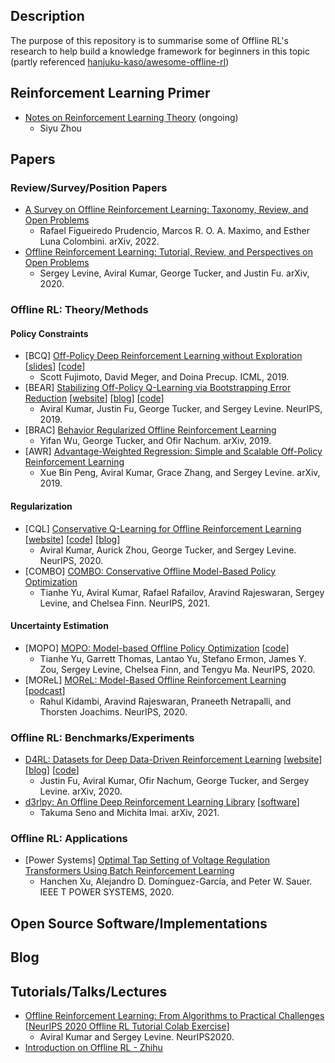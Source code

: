 ## Description
The purpose of this repository is to summarise some of Offline RL's research to help build a knowledge framework for beginners in this topic (partly referenced [hanjuku-kaso/awesome-offline-rl](https://github.com/hanjuku-kaso/awesome-offline-rl))

## Reinforcement Learning Primer
- [Notes on Reinforcement Learning Theory](https://github.com/elated-sawyer/Offline-RL-Tutorial/blob/master/materials/Notes_on_Reinforcement_Learning_Theory.pdf) (ongoing)
	- Siyu Zhou

## Papers
### Review/Survey/Position Papers
- [A Survey on Offline Reinforcement Learning: Taxonomy, Review, and Open Problems](https://arxiv.org/abs/2203.01387)
	- Rafael Figueiredo Prudencio, Marcos R. O. A. Maximo, and Esther Luna Colombini. arXiv, 2022.
- [Offline Reinforcement Learning: Tutorial, Review, and Perspectives on Open Problems](https://arxiv.org/abs/2005.01643)
	- Sergey Levine, Aviral Kumar, George Tucker, and Justin Fu. arXiv, 2020.
### Offline RL: Theory/Methods
#### Policy Constraints
- [BCQ] [Off-Policy Deep Reinforcement Learning without Exploration](https://arxiv.org/pdf/1812.02900.pdf) [[slides](https://icml.cc/media/icml-2019/Slides/4583.pdf)] [[code](https://github.com/sfujim/BCQ)]
	- Scott Fujimoto, David Meger, and Doina Precup. ICML, 2019.
- [BEAR] [Stabilizing Off-Policy Q-Learning via Bootstrapping Error Reduction](https://papers.nips.cc/paper/2019/hash/c2073ffa77b5357a498057413bb09d3a-Abstract.html) [[website](https://sites.google.com/view/bear-off-policyrl)] [[blog](https://bair.berkeley.edu/blog/2019/12/05/bear/)] [[code](https://github.com/aviralkumar2907/BEAR)]
	- Aviral Kumar, Justin Fu, George Tucker, and Sergey Levine. NeurIPS, 2019.
- [BRAC] [Behavior Regularized Offline Reinforcement Learning](https://arxiv.org/abs/1911.11361)
 	- Yifan Wu, George Tucker, and Ofir Nachum. arXiv, 2019.
- [AWR] [Advantage-Weighted Regression: Simple and Scalable Off-Policy Reinforcement Learning](https://arxiv.org/abs/1910.00177)
	- Xue Bin Peng, Aviral Kumar, Grace Zhang, and Sergey Levine. arXiv, 2019.
#### Regularization
- [CQL] [Conservative Q-Learning for Offline Reinforcement Learning](https://papers.nips.cc/paper/2020/hash/0d2b2061826a5df3221116a5085a6052-Abstract.html) [[website](https://sites.google.com/view/cql-offline-rl)] [[code](https://github.com/aviralkumar2907/CQL)] [[blog](https://bair.berkeley.edu/blog/2020/12/07/offline/)]
	- Aviral Kumar, Aurick Zhou, George Tucker, and Sergey Levine. NeurIPS, 2020.
- [COMBO] [COMBO: Conservative Offline Model-Based Policy Optimization](https://arxiv.org/abs/2102.08363)
	- Tianhe Yu, Aviral Kumar, Rafael Rafailov, Aravind Rajeswaran, Sergey Levine, and Chelsea Finn. NeurIPS, 2021.
#### Uncertainty Estimation
- [MOPO] [MOPO: Model-based Offline Policy Optimization](https://papers.nips.cc/paper/2020/hash/a322852ce0df73e204b7e67cbbef0d0a-Abstract.html) [[code](https://github.com/tianheyu927/mopo)]
	- Tianhe Yu, Garrett Thomas, Lantao Yu, Stefano Ermon, James Y. Zou, Sergey Levine, Chelsea Finn, and Tengyu Ma. NeurIPS, 2020.
- [MOReL] [MOReL: Model-Based Offline Reinforcement Learning](https://papers.nips.cc/paper/2020/hash/f7efa4f864ae9b88d43527f4b14f750f-Abstract.html) [[podcast](https://twimlai.com/morel-model-based-offline-reinforcement-learning-with-aravind-rajeswaran/)]
  - Rahul Kidambi, Aravind Rajeswaran, Praneeth Netrapalli, and Thorsten Joachims. NeurIPS, 2020.
### Offline RL: Benchmarks/Experiments
- [D4RL: Datasets for Deep Data-Driven Reinforcement Learning](https://arxiv.org/abs/2004.07219) [[website](https://sites.google.com/view/d4rl/home)] [[blog](https://bair.berkeley.edu/blog/2020/06/25/D4RL/)] [[code](https://github.com/rail-berkeley/d4rl)]
	- Justin Fu, Aviral Kumar, Ofir Nachum, George Tucker, and Sergey Levine. arXiv, 2020.
- [d3rlpy: An Offline Deep Reinforcement Learning Library](https://arxiv.org/abs/2111.03788) [[software](https://github.com/takuseno/d3rlpy)]
	- Takuma Seno and Michita Imai. arXiv, 2021.
### Offline RL: Applications
- [Power Systems] [Optimal Tap Setting of Voltage Regulation Transformers Using Batch Reinforcement Learning](https://arxiv.org/abs/1807.10997)
  - Hanchen Xu, Alejandro D. Domínguez-García, and Peter W. Sauer. IEEE T POWER SYSTEMS, 2020.
<!--- 
Off-Policy Evaluation and Learning: Theory/Methods
Off-Policy Evaluation: Contextual Bandits
Off-Policy Evaluation: Reinforcement Learning
Off-Policy Learning
Off-Policy Evaluation and Learning: Benchmarks/Experiments
Off-Policy Evaluation and Learning: Applications
Wrap text --->
## Open Source Software/Implementations
## Blog
## Tutorials/Talks/Lectures
- [Offline Reinforcement Learning: From Algorithms to Practical Challenges](https://sites.google.com/view/offlinerltutorial-neurips2020/home) [[NeurIPS 2020 Offline RL Tutorial Colab Exercise](https://colab.research.google.com/drive/1vO0BipQApzrDSPeChHK1rBsqeRh2rH1m?usp=sharing)]
	- Aviral Kumar and Sergey Levine. NeurIPS2020.
- [Introduction on Offline RL - Zhihu](https://zhuanlan.zhihu.com/p/489470062)



